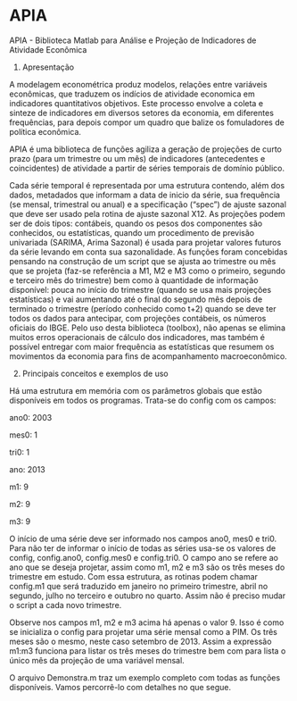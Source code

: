 APIA
====

APIA - Biblioteca Matlab para Análise e Projeção de Indicadores de Atividade Econômica

1) Apresentação

A modelagem econométrica produz modelos, relações entre variáveis econômicas, que
traduzem os indícios de atividade economica em indicadores quantitativos objetivos. Este
processo envolve a coleta e sinteze de indicadores em diversos setores da economia, em
diferentes frequências, para depois compor um quadro que balize os fomuladores de política
econômica.

APIA é uma biblioteca de funções agiliza a geração de projeções de curto prazo (para um
trimestre ou um mês) de indicadores (antecedentes e coincidentes) de atividade a partir de
séries temporais de domínio público.

Cada série temporal é representada por uma estrutura contendo, além dos dados, metadados
que informam a data de inicio da série, sua frequência (se mensal, trimestral ou anual) e a
specificação (“spec”) de ajuste sazonal que deve ser usado pela rotina de ajuste sazonal X12.
As projeções podem ser de dois tipos: contábeis, quando os pesos dos componentes são
conhecidos, ou estatísticas, quando um procedimento de previsão univariada (SARIMA, Arima
Sazonal) é usada para projetar valores futuros da série levando em conta sua sazonalidade.
As funções foram concebidas pensando na construção de um script que se ajusta ao trimestre
ou mês que se projeta (faz-se referência a M1, M2 e M3 como o primeiro, segundo e terceiro
mês do trimestre) bem como à quantidade de informação disponível: pouca no início do
trimestre (quando se usa mais projeções estatísticas) e vai aumentando até o final do segundo
mês depois de terminado o trimestre (período conhecido como t+2) quando se deve ter todos
os dados para antecipar, com projeções contábeis, os números oficiais do IBGE.
Pelo uso desta biblioteca (toolbox), não apenas se elimina muitos erros operacionais de cálculo
dos indicadores, mas também é possível entregar com maior frequência as estatísticas que
resumem os movimentos da economia para fins de acompanhamento macroeconômico.


2) Principais conceitos e exemplos de uso

Há uma estrutura em memória com os parâmetros globais que estão disponíveis em todos os
programas. Trata-se do config com os campos:

ano0: 2003

mes0: 1

tri0: 1

ano: 2013

m1: 9

m2: 9

m3: 9


O início de uma série deve ser informado nos campos ano0, mes0 e tri0. Para não ter de informar o início de todas as séries usa-se os valores de config, config.ano0, config.mes0 e config.tri0. O campo ano se refere ao ano que se deseja projetar, assim como m1, m2 e m3 são os três meses do trimestre em estudo. Com essa estrutura, as rotinas podem chamar
config.m1 que será traduzido em janeiro no primeiro trimestre, abril no segundo, julho no terceiro e outubro no quarto. Assim não é preciso mudar o script a cada novo trimestre.

Observe nos campos m1, m2 e m3 acima há apenas o valor 9. Isso é como se inicializa o
config para projetar uma série mensal como a PIM. Os três meses são o mesmo, neste caso
setembro de 2013. Assim a expressão m1:m3 funciona para listar os três meses do trimestre
bem com para lista o único mês da projeção de uma variável mensal.

O arquivo Demonstra.m traz um exemplo completo com todas as funções disponíveis. Vamos percorrê-lo com detalhes no que segue.
